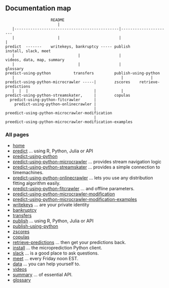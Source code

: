 ## Documentation map

                        README
                           |
       |----------------------------------------------|----------------------
       |                   |                          |                     |
    predict  -------    writekeys, bankruptcy ----- publish             install, slack, meet
       |                            |                 |                videos, data, map, summary
       |                            |                 |                   glossary
    predict-using-python          transfers         publish-using-python
       |                                               |            |
    predict-using-python-microcrawler -----|        zscores    retrieve-predictions
       |  |  |                             |           |
    predict-using-python-streamskater,     |        copulas
      predict-using-python-fitcrawler      |
        predict-using-python-onlinecrawler |
                                           |
    preedict-using-python-microcrawler-modification
                                           | 
    preedict-using-python-microcrawler-modification-examples
    
       
### All pages 

- [home](https://microprediction.github.io/microprediction)
- [predict](https://microprediction.github.io/microprediction/predict.html) ... using R, Python, Julia or API
- [predict-using-python](https://microprediction.github.io/microprediction/predict-using-python.html) 
- [predict-using-python-microcrawler](https://microprediction.github.io/microprediction/predict-using-python-microcrawler.html) ... provides stream navigation logic
- [predict-using-python-streamskater](https://microprediction.github.io/microprediction/predict-using-python-streamskater.html) ... provides a simple connection to timemachines.
- [predict-using-python-onlinecrawler](https://microprediction.github.io/microprediction/predict-using-python-streamskater.html) ... lets you use any distribution fitting algorithm easily.
- [predict-using-python-fitcrawler](https://microprediction.github.io/microprediction/predict-using-python-fitcrawler.html) ... and offline parameters.
- [predict-using-python-microcrawler-modification](https://microprediction.github.io/microprediction/predict-using-python-microcrawler-modification.html)
- [predict-using-python-microcrawler-modification-examples](https://microprediction.github.io/microprediction/predict-using-python-microcrawler-modification-examples.html)
- [writekeys](https://microprediction.github.io/microprediction/writekeys.html) ... are your private identity
- [bankruptcy](https://microprediction.github.io/microprediction/bankruptcy.html)
- [transfers](https://microprediction.github.io/microprediction/transfers.html)
- [publish](https://microprediction.github.io/microprediction/publish.html) ... using R, Python, Julia or API
- [publish-using-python](https://microprediction.github.io/microprediction/publish-using-python.html)
- [zscores](https://microprediction.github.io/microprediction/zscores.html) 
- [copulas](https://microprediction.github.io/microprediction/copulas.html)
- [retrieve-predictions](https://microprediction.github.io/microprediction/retrieve-predictions.html) ... then get your predictions back. 
- [install](https://microprediction.github.io/microprediction/install.html) ... the microprediction Python client. 
- [slack](https://microprediction.github.io/microprediction/slack.html) ... is a good place to ask questions.
- [meet](https://microprediction.github.io/microprediction/meet.html) ... every Friday noon EST. 
- [data](https://microprediction.github.io/microprediction/data.html) ... you can help yourself to. 
- [videos](https://microprediction.github.io/microprediction/videos.html)
- [summary](https://microprediction.github.io/microprediction/summary.html) ... of essential API. 
- [glossary](https://microprediction.github.io/microprediction/glossary.html)
